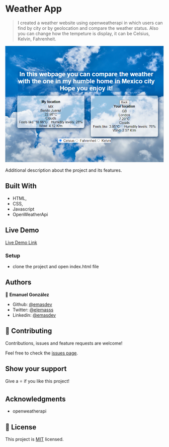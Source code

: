 # Weather App

> I created a weather website using openweatherapi in which users can find by city or by geolocation and compare the weather status. Also you can change how the tempeture is display, it can be Celsius, Kelvin, Fahrenheit.

![screenshot](./app_screenshot.png)

Additional description about the project and its features.

## Built With

- HTML,
- CSS,
- Javascript
- OpenWeatherApi

## Live Demo

[Live Demo Link](https://rawcdn.githack.com/emasdev/weather-app/feature/webpage/index.html)

### Setup

- clone the project and open index.html file

## Authors

👤 **Emanuel González**

- Github: [@emasdev](https://github.com/emasdev)
- Twitter: [@elemasss](https://twitter.com/elemass)
- Linkedin: [@emasdev](https://www.linkedin.com/in/emasdev/)

## 🤝 Contributing

Contributions, issues and feature requests are welcome!

Feel free to check the [issues page](issues/).

## Show your support

Give a ⭐️ if you like this project!

## Acknowledgments

- openweatherapi

## 📝 License

This project is [MIT](lic.url) licensed.
